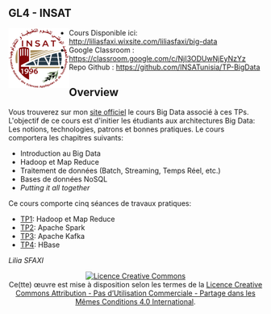 

## GL4 - INSAT

<img style="float: left;" width="120pt" src="img/insat.png">

* Cours Disponible ici: http://liliasfaxi.wixsite.com/liliasfaxi/big-data
* Google Classroom : https://classroom.google.com/c/NjI3ODUwNjEyNzYz 
* Repo Github :  https://github.com/INSATunisia/TP-BigData


##
## Overview

Vous trouverez sur mon [site officiel](http://liliasfaxi.wixsite.com/liliasfaxi/big-data) le cours Big Data associé à ces TPs. L'objectif de ce cours est d'initier les étudiants aux architectures Big Data: Les notions, technologies, patrons et bonnes pratiques.
Le cours comportera les chapitres suivants:

* Introduction au Big Data
* Hadoop et Map Reduce
* Traitement de données (Batch, Streaming, Temps Réel, etc.)
* Bases de données NoSQL
* _Putting it all together_

Ce cours comporte cinq séances de travaux pratiques:

* [TP1](tp1/index.html): Hadoop et Map Reduce
* [TP2](tp2/index.html): Apache Spark
* [TP3](tp3/index.html): Apache Kafka
* [TP4](tp4/index.html): HBase

_Lilia SFAXI_

<center><a rel="license" href="http://creativecommons.org/licenses/by-nc-sa/4.0/"><img alt="Licence Creative Commons" style="border-width:0" src="https://i.creativecommons.org/l/by-nc-sa/4.0/88x31.png" /></a><br />Ce(tte) œuvre est mise à disposition selon les termes de la <a rel="license" href="http://creativecommons.org/licenses/by-nc-sa/4.0/">Licence Creative Commons Attribution - Pas d’Utilisation Commerciale - Partage dans les Mêmes Conditions 4.0 International</a>.
</center>
